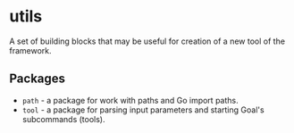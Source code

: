 # utils
A set of building blocks that may be useful for creation
of a new tool of the framework.

## Packages
* `path` - a package for work with paths and Go import paths.
* `tool` - a package for parsing input parameters and starting Goal's subcommands (tools).
